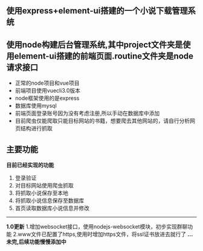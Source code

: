 使用express+element-ui搭建的一个小说下载管理系统
----

使用node构建后台管理系统,其中project文件夹是使用element-ui搭建的前端页面.routine文件夹是node请求接口
----
+ 正常的node项目和vue项目
+ 前端项目使用vuecli3.0版本
+ node框架使用的是express
+ 数据库使用mysql
+ 前端页面登录账号因为没有考虑注册,所以手动在数据库中添加
+ 目前爬虫仅能爬取只能目标网站的书籍，想要爬去其他网站的，请自行分析网页结构进行抓取

主要功能
----
**目前已经实现的功能**
1. 登录验证
2. 对目标网站使用爬虫抓取
3. 将抓取小说保存至本地
4. 将抓取小说信息保存至数据库
5. 首页读取数据库小说信息并修改
----
**1.0更新**
1.增加websocket接口，使用nodejs-websocket模块，初步实现群聊功能
2.www文件已配置了https,使用时增加https文件，将ssl证书放进去就行了
**...未完,后续功能慢慢添加中**
